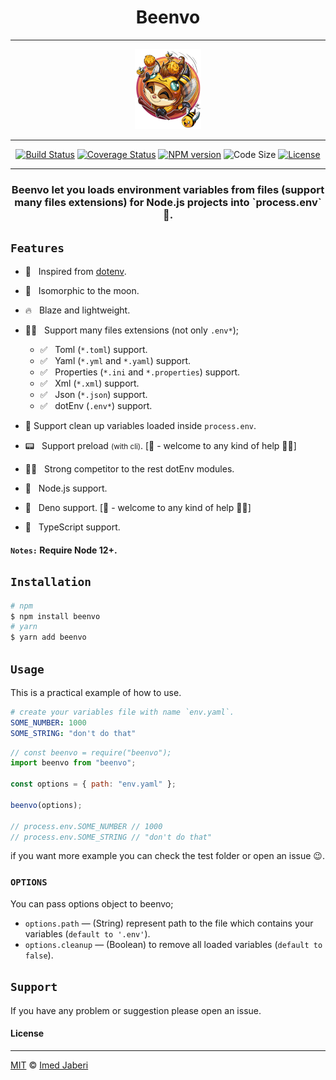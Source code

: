 <div align='center'>

<h1> Beenvo </h1>

<hr />

<img src='beenvo.jpg' width='21%' />

<hr />

[![Build Status][travis-img]][travis-url]
[![Coverage Status][coverage-img]][coverage-url]
[![NPM version][npm-badge]][npm-url]
![Code Size][code-size-badge]
[![License][license-badge]][license-url]

<hr />

<h3> 
<b>Beenvo</b> let you loads environment variables from files (support many files extensions) for Node.js projects into `process.env` 🐝.
</h3>

</div>

## `Features`

- 🦄 &nbsp; Inspired from [dotenv].
- 🚀 &nbsp; Isomorphic to the moon.
- 🔥 &nbsp; Blaze and lightweight.
- 🐱‍🐉 &nbsp; Support many files extensions (not only `.env*`);

  - ✅ &nbsp; Toml (`*.toml`) support.
  - ✅ &nbsp; Yaml (`*.yml` and `*.yaml`) support.
  - ✅ &nbsp; Properties (`*.ini` and `*.properties`) support.
  - ✅ &nbsp; Xml (`*.xml`) support.
  - ✅ &nbsp; Json (`*.json`) support.
  - ✅ &nbsp; dotEnv (`.env*`) support.

- 🧼 Support clean up variables loaded inside `process.env`.
- 📟 &nbsp; Support preload <small>(with cli)</small>. [🚧 - welcome to any kind of help 👋🏻]
- 🐱‍👤 &nbsp; Strong competitor to the rest dotEnv modules.
- 🐢 &nbsp; Node.js support.
- 🦕 &nbsp; Deno support. [🚧 - welcome to any kind of help 👋🏻]
- 🎉 &nbsp; TypeScript support.

#### `Notes:` Require Node 12+.

## `Installation`

```bash
# npm
$ npm install beenvo
# yarn
$ yarn add beenvo
```

## `Usage`

This is a practical example of how to use.

```yaml
# create your variables file with name `env.yaml`.
SOME_NUMBER: 1000
SOME_STRING: "don't do that"
```

```javascript
// const beenvo = require("beenvo");
import beenvo from "beenvo";

const options = { path: "env.yaml" };

beenvo(options);

// process.env.SOME_NUMBER // 1000
// process.env.SOME_STRING // "don't do that"
```

if you want more example you can check the test folder or open an issue 😉.

### `OPTIONS`

You can pass options object to beenvo;

- `options.path` &mdash; (String) represent path to the file which contains your variables (`default to '.env'`).
- `options.cleanup` &mdash; (Boolean) to remove all loaded variables (`default to false`).

## `Support`

If you have any problem or suggestion please open an issue.

#### License

---

[MIT](LICENSE) &copy; [Imed Jaberi](https://github.com/3imed-jaberi)

<!-- ***************** -->

[travis-img]: https://travis-ci.com/beenvo/beenvo.svg?branch=master
[travis-url]: https://travis-ci.com/beenvo/beenvo
[coverage-img]: https://coveralls.io/repos/github/3imed-jaberi/beenvo/badge.svg?branch=master
[coverage-url]: https://coveralls.io/github/3imed-jaberi/beenvo?branch=master
[npm-badge]: https://img.shields.io/npm/v/3imed-jaberi/beenvo.svg?style=flat
[npm-url]: https://www.npmjs.com/package/3imed-jaberi/beenvo
[license-badge]: https://img.shields.io/badge/license-MIT-green.svg?style=flat
[license-url]: https://github.com/3imed-jaberi/beenvo/blob/master/LICENSE
[code-size-badge]: https://img.shields.io/github/languages/code-size/3imed-jaberi/beenvo
[pr-welcoming-badge]: https://img.shields.io/badge/PRs-welcome-brightgreen.svg?style=flat
[dotenv]: https://github.com/motdotla/dotenv#readme

<!-- ***************** -->
